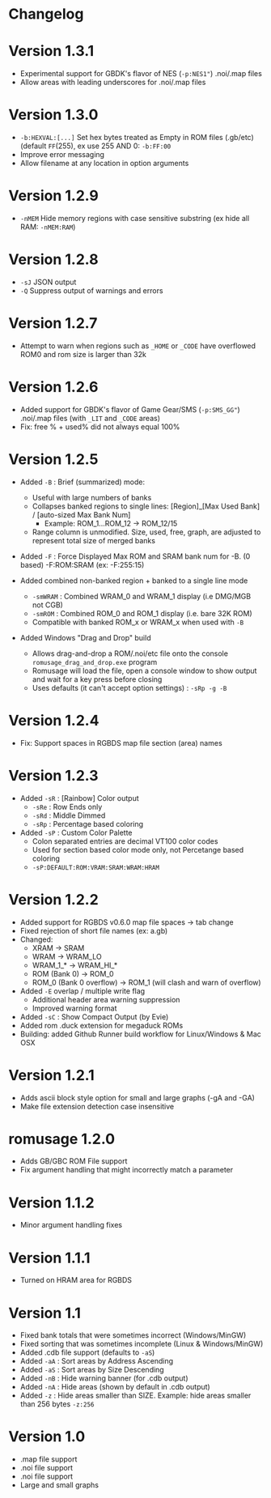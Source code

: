 Changelog
=========

# Version 1.3.1
- Experimental support for GBDK's flavor of NES (`-p:NES1"`) .noi/.map files
- Allow areas with leading underscores for .noi/.map files

# Version 1.3.0
- `-b:HEXVAL:[...]` Set hex bytes treated as Empty in ROM files (.gb/etc) (default `FF`(255), ex use 255 AND 0: `-b:FF:00`
- Improve error messaging
- Allow filename at any location in option arguments

# Version 1.2.9
- `-nMEM` Hide memory regions with case sensitive substring (ex hide all RAM: `-nMEM:RAM`)

# Version 1.2.8
- `-sJ` JSON output
- `-Q` Suppress output of warnings and errors

# Version 1.2.7
- Attempt to warn when regions such as `_HOME` or `_CODE` have overflowed ROM0 and rom size is larger than 32k

# Version 1.2.6
- Added support for GBDK's flavor of Game Gear/SMS (`-p:SMS_GG"`) .noi/.map files (with `_LIT` and `_CODE` areas)
- Fix: free % + used% did not always equal 100%

# Version 1.2.5
- Added `-B` : Brief (summarized) mode:
  - Useful with large numbers of banks
  - Collapses banked regions to single lines: [Region]_[Max Used Bank] / [auto-sized Max Bank Num]
    - Example: ROM_1...ROM_12 -> ROM_12/15
  - Range column is unmodified. Size, used, free, graph, are adjusted to represent total size of merged banks

- Added `-F` : Force Displayed Max ROM and SRAM bank num for -B. (0 based) -F:ROM:SRAM (ex: -F:255:15)

- Added combined non-banked region + banked to a single line mode
  - `-smWRAM` : Combined WRAM_0 and WRAM_1 display (i.e DMG/MGB not CGB)
  - `-smROM`  : Combined ROM_0 and ROM_1 display (i.e. bare 32K ROM)
  - Compatible with banked ROM_x or WRAM_x when used with `-B`

- Added Windows "Drag and Drop" build
  - Allows drag-and-drop a ROM/.noi/etc file onto the console `romusage_drag_and_drop.exe` program
  - Romusage will load the file, open a console window to show output and wait for a key press before closing
  - Uses defaults (it can't accept option settings) : `-sRp -g -B`

# Version 1.2.4
- Fix: Support spaces in RGBDS map file section (area) names

# Version 1.2.3
- Added `-sR` : [Rainbow] Color output
  - `-sRe` : Row Ends only
  - `-sRd` : Middle Dimmed
  - `-sRp` : Percentage based coloring
- Added `-sP` : Custom Color Palette
  -  Colon separated entries are decimal VT100 color codes
  -  Used for section based color mode only, not Percetange based coloring
  - `-sP:DEFAULT:ROM:VRAM:SRAM:WRAM:HRAM`

# Version 1.2.2
- Added support for RGBDS v0.6.0 map file spaces -> tab change
- Fixed rejection of short file names (ex: a.gb)
- Changed:
  - XRAM -> SRAM
  - WRAM -> WRAM_LO
  - WRAM_1_* -> WRAM_HI_*
  - ROM (Bank 0) -> ROM_0
  - ROM_0 (Bank 0 overflow) -> ROM_1 (will clash and warn of overflow)
- Added `-E` overlap / multiple write flag
  - Additional header area warning suppression
  - Improved warning format
- Added `-sC` : Show Compact Output (by Evie)
- Added rom .duck extension for megaduck ROMs
- Building: added Github Runner build workflow for Linux/Windows & Mac OSX

# Version 1.2.1
- Adds ascii block style option for small and large graphs (-gA and -GA)
- Make file extension detection case insensitive

# romusage 1.2.0
- Adds GB/GBC ROM File support
- Fix argument handling that might incorrectly match a parameter

# Version 1.1.2
- Minor argument handling fixes

# Version 1.1.1
- Turned on HRAM area for RGBDS

# Version 1.1
- Fixed bank totals that were sometimes incorrect (Windows/MinGW)
- Fixed sorting that was sometimes incomplete (Linux & Windows/MinGW)
- Added .cdb file support (defaults to `-aS`)
- Added `-aA` : Sort areas by Address Ascending 
- Added `-aS` : Sort areas by Size Descending
- Added `-nB` : Hide warning banner (for .cdb output)
- Added `-nA` : Hide areas (shown by default in .cdb output)
- Added `-z`  : Hide areas smaller than SIZE. Example: hide areas smaller than 256 bytes `-z:256`

# Version 1.0
- .map file support
- .noi file support
- .noi file support
- Large and small graphs
